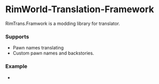 # RimWorld-Translation-Framework

RimTrans.Framwork is a modding library for translator.

### Supports
  - Pawn names translating
  - Custom pawn names and backstories.

### Example
  -